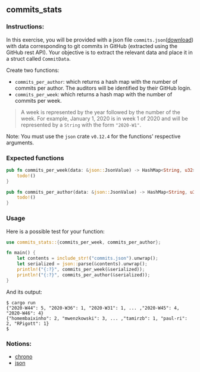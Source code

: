 ## commits_stats

### Instructions:

In this exercise, you will be provided with a json file `commits.json`([download](./attachments/commits.json)) with data corresponding to git commits in GitHub (extracted using the GitHub rest API). Your objective is to extract the relevant data and place it in a struct called `CommitData`.

Create two functions:
- `commits_per_author`: which returns a hash map with the number of commits per author. The auditors will be identified by their GitHub login.
- `commits_per_week`: which returns a hash map with the number of commits per week.

> A week is represented by the year followed by the number of the week. For example, January 1, 2020 is in week 1 of 2020 and will be represented by a `String` with the form `"2020-W1"`.

Note: You must use the `json` crate `v0.12.4` for the functions' respective arguments.

### Expected functions

```rust
pub fn commits_per_week(data: &json::JsonValue) -> HashMap<String, u32> {
	todo!()
}

pub fn commits_per_author(data: &json::JsonValue) -> HashMap<String, u32> {
	todo!()
}
```

### Usage

Here is a possible test for your function:

```rust
use commits_stats::{commits_per_week, commits_per_author};

fn main() {
	let contents = include_str!("commits.json").unwrap();
	let serialized = json::parse(&contents).unwrap();
	println!("{:?}", commits_per_week(&serialized));
	println!("{:?}", commits_per_author(&serialized));
}
```

And its output:

```console
$ cargo run
{"2020-W44": 5, "2020-W36": 1, "2020-W31": 1, ... ,"2020-W45": 4, "2020-W46": 4}
{"homembaixinho": 2, "mwenzkowski": 3, ... ,"tamirzb": 1, "paul-ri": 2, "RPigott": 1}
$
```

### Notions:

- [chrono](https://docs.rs/chrono/0.4.41/chrono)
- [json](https://docs.rs/json/0.12.4/json/index.html)
